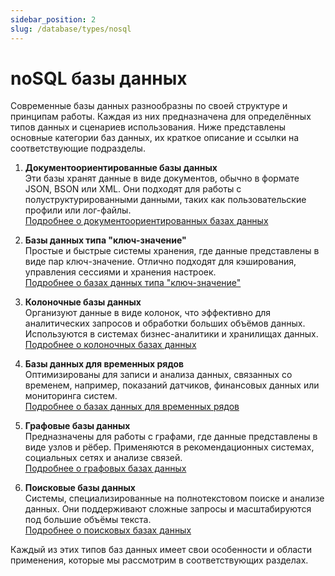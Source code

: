 ```yaml
---
sidebar_position: 2
slug: /database/types/nosql
---
```


# noSQL базы данных

Современные базы данных разнообразны по своей структуре и принципам работы. Каждая из них предназначена для определённых типов данных и сценариев использования. Ниже представлены основные категории баз данных, их краткое описание и ссылки на соответствующие подразделы.  

1. **Документоориентированные базы данных**  
Эти базы хранят данные в виде документов, обычно в формате JSON, BSON или XML. Они подходят для работы с полуструктурированными данными, таких как пользовательские профили или лог-файлы.  
[Подробнее о документоориентированных базах данных](/database/types/db-doc.md)  

1. **Базы данных типа "ключ-значение"**  
Простые и быстрые системы хранения, где данные представлены в виде пар ключ-значение. Отлично подходят для кэширования, управления сессиями и хранения настроек.  
[Подробнее о базах данных типа "ключ-значение"](/database/types/db-key-value.md)  

1. **Колоночные базы данных**  
Организуют данные в виде колонок, что эффективно для аналитических запросов и обработки больших объёмов данных. Используются в системах бизнес-аналитики и хранилищах данных.  
[Подробнее о колоночных базах данных](/database/types/db-column.md)  

1. **Базы данных для временных рядов**  
Оптимизированы для записи и анализа данных, связанных со временем, например, показаний датчиков, финансовых данных или мониторинга систем.  
[Подробнее о базах данных для временных рядов](/database/types/db-time-row.md)  

1. **Графовые базы данных**  
Предназначены для работы с графами, где данные представлены в виде узлов и рёбер. Применяются в рекомендационных системах, социальных сетях и анализе связей.  
[Подробнее о графовых базах данных](/database/types/db-graph.md)  

1. **Поисковые базы данных**  
Системы, специализированные на полнотекстовом поиске и анализе данных. Они поддерживают сложные запросы и масштабируются под большие объёмы текста.  
[Подробнее о поисковых базах данных](/database/types/db-search.md)  

Каждый из этих типов баз данных имеет свои особенности и области применения, которые мы рассмотрим в соответствующих разделах.  